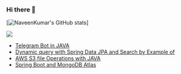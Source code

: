 ### Hi there 👋
[![NaveenKumar's GitHub stats](https://github-readme-stats.vercel.app/api?username=NaveenKumarMN20&count_private=true&show_icons=true)]

  <img align="center" src="https://github-readme-stats.vercel.app/api?username=NaveenKumarMN20&count_private=true&show_icons=true" />


<!-- BLOG-POST-LIST:START -->
- [Telegram Bot in JAVA](https://mnnk.medium.com/telegram-bot-in-java-612fd88bb36?source=rss-a4167ca02150------2)
- [Dynamic query with Spring Data JPA and Search by Example of](https://mnnk.medium.com/dynamic-query-with-spring-data-jpa-and-search-by-example-of-53bcdc845c18?source=rss-a4167ca02150------2)
- [AWS S3 file Operations with JAVA](https://medium.com/dev-time/aws-s3-file-operations-with-java-b5908ecaf401?source=rss-a4167ca02150------2)
- [Spring Boot and MongoDB Atlas](https://mnnk.medium.com/spring-boot-and-mongodb-atlas-a2df466e8949?source=rss-a4167ca02150------2)
<!-- BLOG-POST-LIST:END -->
